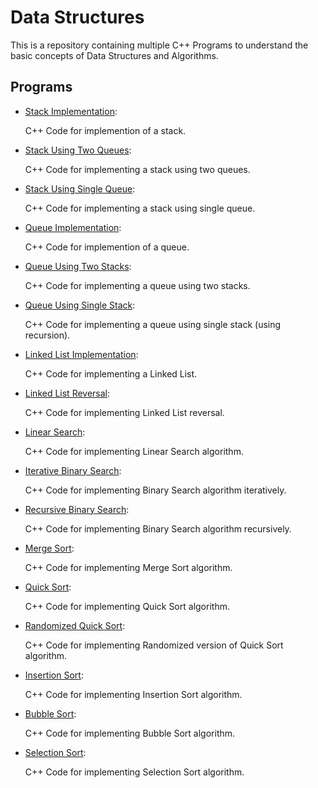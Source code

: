 # Data Structures

This is a repository containing multiple C++ Programs to understand the basic concepts of Data Structures and Algorithms.

## Programs


* [Stack Implementation](https://github.com/muskanmi/StackUsingArray/blob/master/Stack/stack.cpp):

  C++ Code for implemention of a stack.


* [Stack Using Two Queues](https://github.com/muskanmi/StackUsingArray/blob/master/Stack/stack_using_two_queues.cpp):

  C++ Code for implementing a stack using two queues.


* [Stack Using Single Queue](https://github.com/muskanmi/StackUsingArray/blob/master/Stack/stack_using_single_queue.cpp):

  C++ Code for implementing a stack using single queue.


* [Queue Implementation](https://github.com/muskanmi/StackUsingArray/blob/master/Queue/queue.cpp):

  C++ Code for implemention of a queue.


* [Queue Using Two Stacks](https://github.com/muskanmi/StackUsingArray/blob/master/Queue/queue_using_stack.cpp):

  C++ Code for implementing a queue using two stacks.


* [Queue Using Single Stack](https://github.com/muskanmi/StackUsingArray/blob/master/Queue/queue_using_single_stack.cpp):

  C++ Code for implementing a queue using single stack (using recursion).


* [Linked List Implementation](https://github.com/muskanmi/StackUsingArray/blob/master/Linked%20List/linked_list.cpp):

  C++ Code for implementing a Linked List.


* [Linked List Reversal](https://github.com/muskanmi/StackUsingArray/blob/master/Linked%20List/linked_list_reversal.cpp):

  C++ Code for implementing Linked List reversal.


* [Linear Search](https://github.com/muskanmi/StackUsingArray/blob/master/Searching%20Programs/linear_search.cpp):

  C++ Code for implementing Linear Search algorithm.


* [Iterative Binary Search](https://github.com/muskanmi/StackUsingArray/blob/master/Searching%20Programs/binary_search_iterative.cpp):

  C++ Code for implementing Binary Search algorithm iteratively.


* [Recursive Binary Search](https://github.com/muskanmi/StackUsingArray/blob/master/Searching%20Programs/binary_search_recursive.cpp):

  C++ Code for implementing Binary Search algorithm recursively.


* [Merge Sort](https://github.com/muskanmi/StackUsingArray/blob/master/Sorting%20Programs/merge_sort.cpp):

  C++ Code for implementing Merge Sort algorithm.


* [Quick Sort](https://github.com/muskanmi/StackUsingArray/blob/master/Sorting%20Programs/quick_sort.cpp):

  C++ Code for implementing Quick Sort algorithm.


* [Randomized Quick Sort](https://github.com/muskanmi/StackUsingArray/blob/master/Sorting%20Programs/quick_sort_randomized.cpp):

  C++ Code for implementing Randomized version of Quick Sort algorithm.


* [Insertion Sort](https://github.com/muskanmi/StackUsingArray/blob/master/Sorting%20Programs/insertion_sort.cpp):

  C++ Code for implementing Insertion Sort algorithm.


* [Bubble Sort](https://github.com/muskanmi/StackUsingArray/blob/master/Sorting%20Programs/bubble_sort.cpp):

  C++ Code for implementing Bubble Sort algorithm.


* [Selection Sort](https://github.com/muskanmi/StackUsingArray/blob/master/Sorting%20Programs/selection_sort.cpp):

  C++ Code for implementing Selection Sort algorithm.
